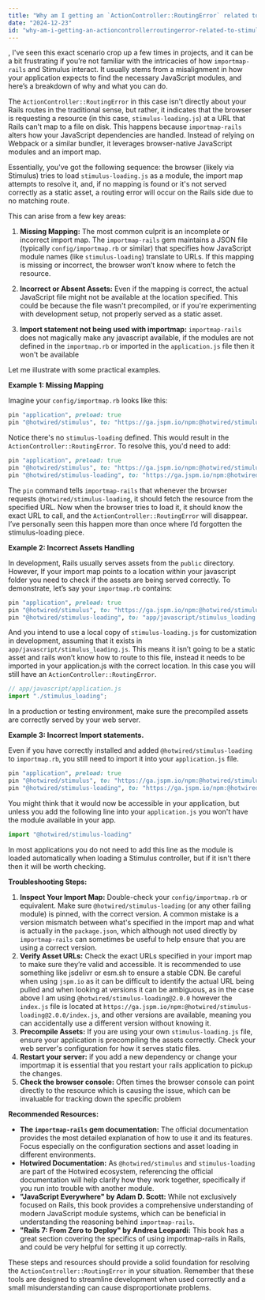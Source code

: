 ```yaml
---
title: "Why am I getting an `ActionController::RoutingError` related to `stimulus-loading.js` and `importmap-rails`?"
date: "2024-12-23"
id: "why-am-i-getting-an-actioncontrollerroutingerror-related-to-stimulus-loadingjs-and-importmap-rails"
---
```


,  I've seen this exact scenario crop up a few times in projects, and it can be a bit frustrating if you’re not familiar with the intricacies of how `importmap-rails` and Stimulus interact. It usually stems from a misalignment in how your application expects to find the necessary JavaScript modules, and here’s a breakdown of why and what you can do.

The `ActionController::RoutingError` in this case isn't directly about your Rails routes in the traditional sense, but rather, it indicates that the browser is requesting a resource (in this case, `stimulus-loading.js`) at a URL that Rails can't map to a file on disk. This happens because `importmap-rails` alters how your JavaScript dependencies are handled. Instead of relying on Webpack or a similar bundler, it leverages browser-native JavaScript modules and an import map.

Essentially, you've got the following sequence: the browser (likely via Stimulus) tries to load `stimulus-loading.js` as a module, the import map attempts to resolve it, and, if no mapping is found or it's not served correctly as a static asset, a routing error will occur on the Rails side due to no matching route.

This can arise from a few key areas:

1.  **Missing Mapping:** The most common culprit is an incomplete or incorrect import map. The `importmap-rails` gem maintains a JSON file (typically `config/importmap.rb` or similar) that specifies how JavaScript module names (like `stimulus-loading`) translate to URLs. If this mapping is missing or incorrect, the browser won’t know where to fetch the resource.

2.  **Incorrect or Absent Assets:** Even if the mapping is correct, the actual JavaScript file might not be available at the location specified. This could be because the file wasn't precompiled, or if you're experimenting with development setup, not properly served as a static asset.

3. **Import statement not being used with importmap:** `importmap-rails` does not magically make any javascript available, if the modules are not defined in the `importmap.rb` or imported in the `application.js` file then it won't be available

Let me illustrate with some practical examples.

**Example 1: Missing Mapping**

Imagine your `config/importmap.rb` looks like this:

```ruby
pin "application", preload: true
pin "@hotwired/stimulus", to: "https://ga.jspm.io/npm:@hotwired/stimulus@3.2.2/stimulus.js"
```

Notice there's no `stimulus-loading` defined. This would result in the `ActionController::RoutingError`. To resolve this, you'd need to add:

```ruby
pin "application", preload: true
pin "@hotwired/stimulus", to: "https://ga.jspm.io/npm:@hotwired/stimulus@3.2.2/stimulus.js"
pin "@hotwired/stimulus-loading", to: "https://ga.jspm.io/npm:@hotwired/stimulus-loading@2.0.0/index.js"
```

The `pin` command tells `importmap-rails` that whenever the browser requests `@hotwired/stimulus-loading`, it should fetch the resource from the specified URL. Now when the browser tries to load it, it should know the exact URL to call, and the `ActionController::RoutingError` will disappear. I’ve personally seen this happen more than once where I’d forgotten the stimulus-loading piece.

**Example 2: Incorrect Assets Handling**

In development, Rails usually serves assets from the `public` directory. However, If your import map points to a location within your javascript folder you need to check if the assets are being served correctly. To demonstrate, let’s say your `importmap.rb` contains:

```ruby
pin "application", preload: true
pin "@hotwired/stimulus", to: "https://ga.jspm.io/npm:@hotwired/stimulus@3.2.2/stimulus.js"
pin "@hotwired/stimulus-loading", to: "app/javascript/stimulus_loading.js"
```

And you intend to use a local copy of `stimulus-loading.js` for customization in development, assuming that it exists in `app/javascript/stimulus_loading.js`. This means it isn’t going to be a static asset and rails won’t know how to route to this file, instead it needs to be imported in your application.js with the correct location. In this case you will still have an `ActionController::RoutingError`.

```javascript
// app/javascript/application.js
import "./stimulus_loading";
```

In a production or testing environment, make sure the precompiled assets are correctly served by your web server.

**Example 3: Incorrect Import statements.**

Even if you have correctly installed and added `@hotwired/stimulus-loading` to `importmap.rb`, you still need to import it into your `application.js` file.

```ruby
pin "application", preload: true
pin "@hotwired/stimulus", to: "https://ga.jspm.io/npm:@hotwired/stimulus@3.2.2/stimulus.js"
pin "@hotwired/stimulus-loading", to: "https://ga.jspm.io/npm:@hotwired/stimulus-loading@2.0.0/index.js"
```

You might think that it would now be accessible in your application, but unless you add the following line into your `application.js` you won't have the module available in your app.

```javascript
import "@hotwired/stimulus-loading"
```

In most applications you do not need to add this line as the module is loaded automatically when loading a Stimulus controller, but if it isn't there then it will be worth checking.

**Troubleshooting Steps:**

1.  **Inspect Your Import Map:** Double-check your `config/importmap.rb` or equivalent. Make sure `@hotwired/stimulus-loading` (or any other failing module) is pinned, with the correct version. A common mistake is a version mismatch between what's specified in the import map and what is actually in the `package.json`, which although not used directly by `importmap-rails` can sometimes be useful to help ensure that you are using a correct version.
2.  **Verify Asset URLs:** Check the exact URLs specified in your import map to make sure they’re valid and accessible. It is recommended to use something like jsdelivr or esm.sh to ensure a stable CDN. Be careful when using `jspm.io` as it can be difficult to identify the actual URL being pulled and when looking at versions it can be ambiguous, as in the case above I am using `@hotwired/stimulus-loading@2.0.0` however the `index.js` file is located at `https://ga.jspm.io/npm:@hotwired/stimulus-loading@2.0.0/index.js`, and other versions are available, meaning you can accidentally use a different version without knowing it.
3.  **Precompile Assets:** If you are using your own `stimulus-loading.js` file, ensure your application is precompiling the assets correctly. Check your web server's configuration for how it serves static files.
4.  **Restart your server:** if you add a new dependency or change your importmap it is essential that you restart your rails application to pickup the changes.
5.  **Check the browser console:** Often times the browser console can point directly to the resource which is causing the issue, which can be invaluable for tracking down the specific problem

**Recommended Resources:**

*   **The `importmap-rails` gem documentation:** The official documentation provides the most detailed explanation of how to use it and its features. Focus especially on the configuration sections and asset loading in different environments.
*   **Hotwired Documentation:** As `@hotwired/stimulus` and `stimulus-loading` are part of the Hotwired ecosystem, referencing the official documentation will help clarify how they work together, specifically if you run into trouble with another module.
*   **"JavaScript Everywhere" by Adam D. Scott:** While not exclusively focused on Rails, this book provides a comprehensive understanding of modern JavaScript module systems, which can be beneficial in understanding the reasoning behind `importmap-rails`.
*   **"Rails 7: From Zero to Deploy" by Andrea Leopardi:** This book has a great section covering the specifics of using importmap-rails in Rails, and could be very helpful for setting it up correctly.

These steps and resources should provide a solid foundation for resolving the `ActionController::RoutingError` in your situation. Remember that these tools are designed to streamline development when used correctly and a small misunderstanding can cause disproportionate problems.
